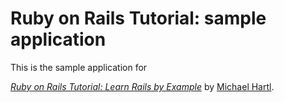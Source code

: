 # Ruby on Rails Tutorial: sample application

This is the sample application for

[*Ruby on Rails Tutorial: Learn Rails by Example*](http://railstutorial.org/)
by [Michael Hartl](http://michaelhartl.com/).